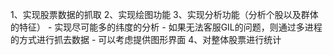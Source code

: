 1、实现股票数据的抓取
2、实现绘图功能
3、实现分析功能（分析个股以及群体的特征）
	- 实现尽可能多的纬度的分析
	- 如果无法客服GIL的问题，则通过多进程的方式进行抓去数据
	- 可以考虑提供图形界面
4、对整体股票进行统计
